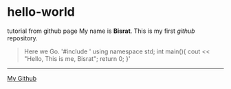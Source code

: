 # hello-world
tutorial from github page
My name is **Bisrat**.
This is my first *github* repository.
> Here we Go.
'#include <iostream>'
  using namespace std;
  int main(){
  cout << "Hello, This is me, Bisrat";
  return 0;
  }'
---
[My Github](https://github.com/BisRyy)
